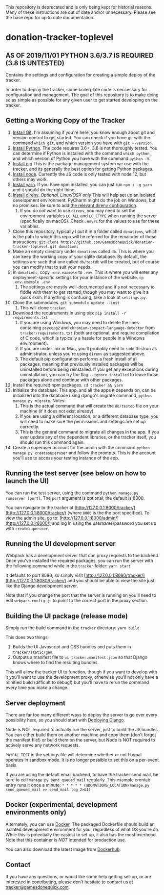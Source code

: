 This repository is deprecated and is only being kept for historial reasons. Many of these instructions are out of date and/or unnecessary. Please see the base repo for up to date documentation.

# donation-tracker-toplevel

## AS OF 2019/11/01 PYTHON 3.6/3.7 IS REQUIRED (3.8 IS UNTESTED)

Contains the settings and configuration for creating a simple deploy of the tracker.

In order to deploy the tracker, some boilerplate code is neccessary for configuration and management. The goal of this repository is to make doing so as simple as possible for any given user to get started developing on the tracker.


## Getting a Working Copy of the Tracker

1. [Install Git](http://www.git-scm.com/download). I'm assuming if you're here, you know enough about git and version control to get started. You can check if you have git with the command `which git`, and which version you have with `git --version`.
1. [Install Python](https://www.python.org/downloads/). The code requires 3.6+. 3.8 is not thoroughly tested. You can determine if Python is installed with the command `which python`, and which version of Python you have with the command `python -V`.
1. [Install pip](https://pip.pypa.io/en/stable/installing/) This is the package management system we use with the tracker, and its generally the best option for getting Python packages.
1. [Install node](https://nodejs.org/en/download/). Currently the JS code is only tested with node 12, but others may work.
1. [Install yarn](https://yarnpkg.com/en/). If you have npm installed, you can just run `npm i -g yarn` and it should do the right thing.
1. [Install direnv](https://github.com/direnv/direnv). *Optional, Linux/OSX only* This will help set up an isolated development environment. PyCharm might do the job on Windows, but no promises. Be sure to add [the relevant direnv configuration](https://github.com/direnv/direnv/wiki/Python#pyenv).
    1. If you do _not_ want to use `direnv`, you may need to set the environment variables `LC_ALL` and `LC_CTYPE` when running the server (specifically on macOS). Check `.envrc` for the values to use for these variables.
1. Clone this repository, typically I put it in a folder called `donations`, which is the path to which this repo will be referred for the remainder of these instructions:
    ```git clone https://github.com/GamesDoneQuick/donation-tracker-toplevel.git donations```
1. Make an empty directory under `donations` called `db`. This is where you can keep the working copy of your sqlite database. By default, the settings are such that one called `db/testdb` will be created, but of course you can modify that to suit your needs.
1. In `donations`, copy `.env.example` to `.env`. This is where you will enter any deployment-specific settings for your instance of the website.
    ```cp .env.example .env```
    1. The settings are mostly well-documented and it's not necessary to fiddle with them to get started, though you may want to give it a quick skim. If anything is confusing, take a look at `settings.py`.
1. Clone the submodules.
    ```git submodule update --init```
    1. This will clone `tracker`.
1. Download the requirements in using pip:
    ```pip install -r requirements.txt```
    1. If you are using Windows, you may need to delete the lines containing `psycopg2` and `chromium-compact-language-detector` from `tracker/requirements.txt` (both are optional, and require compilation of C code, which is typically a hassle for people in a Windows environment).
    2. If you are under 'nix or Mac, you'll probably need to `sudo` this/run as administrator, unless you're using `direnv` as suggested above.
    3. The default pip configuration performs a fresh install of all packages, meaning that previously installed packages will be uninstalled before being reinstalled. If you get any exceptions during uninstallation, you can try the flag `--ignore-installed` to leave those packages alone and continue with other packages.
1. Install the required npm packages.
    ```cd tracker && yarn```
1. Initialize the database. This app, and all the apps it depends on, can be initialized into the database using django's migrate command, `python manage.py migrate`. Notes:
    1. This is the actual command that will create the `db/testdb` file on your machine (if it does not exist already).
    2. If you are using a different location, or a different database type, you will need to make sure the permissions and settings are set up correctly.
    3. This is the general command to migrate all changes in the app. If you ever update any of the dependent libraries, or the tracker itself, you should run this command again.
1. Create a superuser account for the admin with the command `python manage.py createsuperuser` and follow the prompts. This is the account you'll use to access your testing instance of the app.


## Running the test server (see below on how to launch the UI)

You can run the test server, using the command `python manage.py runserver [port]`. The `port` argument is optional; the default is 8000.

You can navigate to the tracker at [http://127.0.0.1:8000/tracker/](http://127.0.0.1:8000/tracker/) (where `8000` is the the port specified). To view the admin site, go to: [http://127.0.0.1:8000/admin/](http://127.0.0.1:8000/) and log in using the username/password you set up with `createsuperuser`.


## Running the UI development server

Webpack has a development server that can proxy requests to the backend. Once you've installed the required packages, you can run the server with the following command while in the `tracker` folder:
```yarn start```

It defaults to port 8080, so simply visit [http://127.0.0.1:8080/tracker/](http://127.0.0.1:8080/tracker/) and you should be able to view the site just like the Django development server.

Note that if you change the port that the server is running on you'll need to edit `webpack.config.js` to point to the correct port in the proxy section.


## Building the UI package (release mode)

Simply run the build command in the `tracker` directory:
```yarn build```

This does two things:

1. Builds the UI Javascript and CSS bundles and puts them in `tracker/static/gen`.
1. Outputs a manifest file to `ui-tracker.manifest.json` so that Django knows where to find the resulting bundles.

This will allow the tracker UI to function, though if you want to develop with it you'll want to use the development proxy, otherwise you'll not only have a minified build (difficult to debug!) but you'll have to rerun the command every time you make a change.


## Server deployment

There are far too many different ways to deploy the server to go over every possibility here, so you should start with [Deploying Django](https://docs.djangoproject.com/en/1.11/howto/deployment/).

Node is NOT required to actually run the server, just to build the JS bundles. You can either build them on another machine and copy them (don't forget the manifest file!) or build them on the server, but Node is NOT required to actively serve any network requests.

`PAYPAL_TEST` in the settings file will determine whether or not Paypal operates in sandbox mode. It is no longer possible to set this on a per-event basis.

If you are using the default email backend, to have the tracker send mail, be sure to call `manage.py send_queued_mail` regularly. This example crontab entry runs it once a minute:
```* * * * * ($DONATIONS_LOCATION/manage.py send_queued_mail >> send_mail.log 2>&1)```


## Docker (experimental, development environments only)

Alternately, you can use [Docker](https://www.docker.com/). The packaged Dockerfile should build an isolated development environment for you, regardless of what OS you're on. While this is potentially the easiest to set up, it also has the most overhead. Note that this container is *NOT* intended for production use.

You can also download the latest image from [Dockerhub](https://hub.docker.com/r/gamesdonequick/donation-tracker-toplevel/).


## Contact

If you have any questions, or would like some help getting set-up, or are interested in contributing, please don't hesitate to contact us at [tracker@gamesdonequick.com](tracker@gamesdonequick.com).
